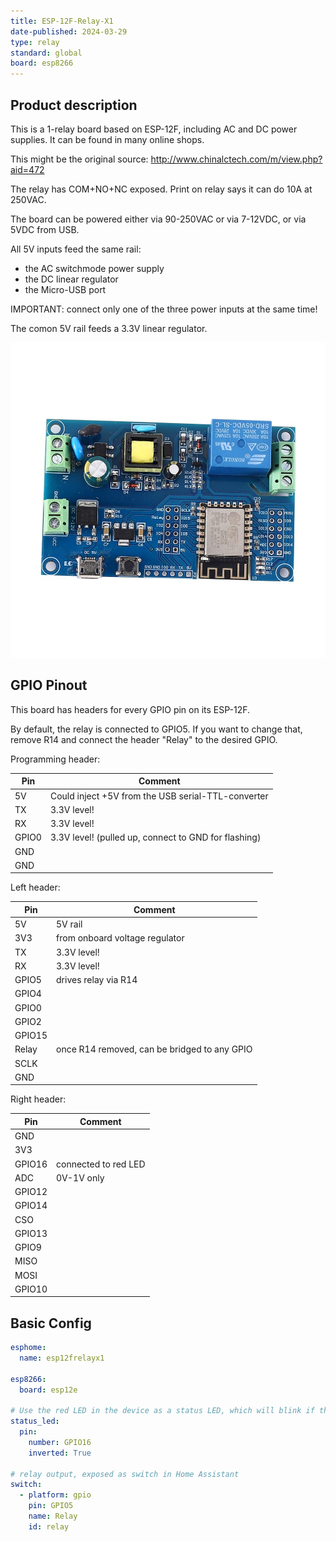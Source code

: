```yaml
---
title: ESP-12F-Relay-X1
date-published: 2024-03-29
type: relay
standard: global
board: esp8266
---
```


## Product description

This is a 1-relay board based on ESP-12F, including AC and DC power supplies. It can be found in many online shops.

This might be the original source: <http://www.chinalctech.com/m/view.php?aid=472>

The relay has COM+NO+NC exposed. Print on relay says it can do 10A at 250VAC.

The board can be powered either via 90-250VAC or via 7-12VDC, or via 5VDC from USB.

All 5V inputs feed the same rail:

- the AC switchmode power supply
- the DC linear regulator
- the Micro-USB port

IMPORTANT: connect only one of the three power inputs at the same time!

The comon 5V rail feeds a 3.3V linear regulator.

![picturte of LC-Relay-ESP12-1R-MV](LC-Relay-ESP12-1R-MV.jpg "LC-Relay-ESP12-1R-MV")

## GPIO Pinout

This board has headers for every GPIO pin on its ESP-12F.

By default, the relay is connected to GPIO5. If you want to change that, remove R14 and connect the header "Relay" to
the desired GPIO.

Programming header:

| Pin   | Comment                                              |
| ----- | ---------------------------------------------------- |
| 5V    | Could inject +5V from the USB serial-TTL-converter   |
| TX    | 3.3V level!                                          |
| RX    | 3.3V level!                                          |
| GPIO0 | 3.3V level! (pulled up, connect to GND for flashing) |
| GND   |                                                      |
| GND   |                                                      |

Left header:

| Pin    | Comment                                      |
| ------ | -------------------------------------------- |
| 5V     | 5V rail                                      |
| 3V3    | from onboard voltage regulator               |
| TX     | 3.3V level!                                  |
| RX     | 3.3V level!                                  |
| GPIO5  | drives relay via R14                         |
| GPIO4  |                                              |
| GPIO0  |                                              |
| GPIO2  |                                              |
| GPIO15 |                                              |
| Relay  | once R14 removed, can be bridged to any GPIO |
| SCLK   |                                              |
| GND    |                                              |

Right header:

| Pin    | Comment              |
| ------ | -------------------- |
| GND    |                      |
| 3V3    |                      |
| GPIO16 | connected to red LED |
| ADC    | 0V-1V only           |
| GPIO12 |                      |
| GPIO14 |                      |
| CSO    |                      |
| GPIO13 |                      |
| GPIO9  |                      |
| MISO   |                      |
| MOSI   |                      |
| GPIO10 |                      |

## Basic Config

```yaml
esphome:
  name: esp12frelayx1

esp8266:
  board: esp12e

# Use the red LED in the device as a status LED, which will blink if there are warnings (slow) or errors (fast)
status_led:
  pin:
    number: GPIO16
    inverted: True

# relay output, exposed as switch in Home Assistant
switch:
  - platform: gpio
    pin: GPIO5
    name: Relay
    id: relay
```
